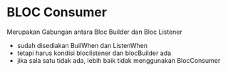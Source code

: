 # BLOC Consumer

Merupakan Gabungan antara Bloc Builder dan Bloc Listener

- sudah disediakan BuilWhen dan ListenWhen
- tetapi harus kondisi bloclistener dan blocBuilder ada
- jika sala satu tidak ada, lebih baik tidak menggunakan BlocConsumer
